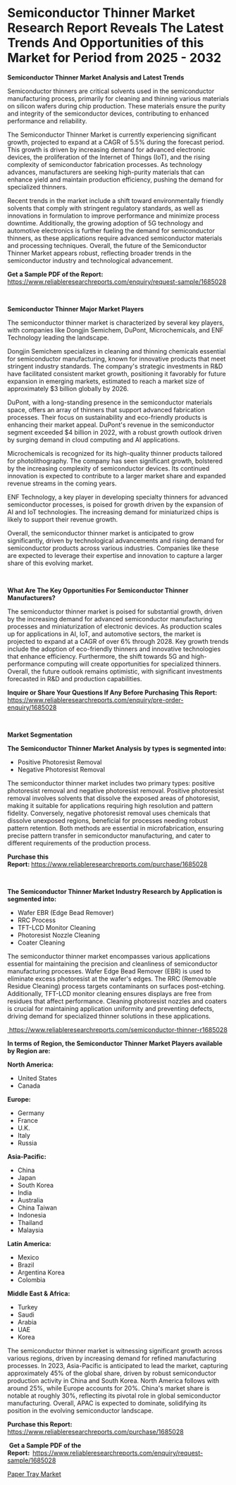 <p><h1>Semiconductor Thinner Market Research Report Reveals The Latest Trends And Opportunities of this Market for Period from 2025 - 2032</h1></p><p><strong>Semiconductor Thinner Market Analysis and Latest Trends</strong></p>
<p><p>Semiconductor thinners are critical solvents used in the semiconductor manufacturing process, primarily for cleaning and thinning various materials on silicon wafers during chip production. These materials ensure the purity and integrity of the semiconductor devices, contributing to enhanced performance and reliability.</p><p>The Semiconductor Thinner Market is currently experiencing significant growth, projected to expand at a CAGR of 5.5% during the forecast period. This growth is driven by increasing demand for advanced electronic devices, the proliferation of the Internet of Things (IoT), and the rising complexity of semiconductor fabrication processes. As technology advances, manufacturers are seeking high-purity materials that can enhance yield and maintain production efficiency, pushing the demand for specialized thinners.</p><p>Recent trends in the market include a shift toward environmentally friendly solvents that comply with stringent regulatory standards, as well as innovations in formulation to improve performance and minimize process downtime. Additionally, the growing adoption of 5G technology and automotive electronics is further fueling the demand for semiconductor thinners, as these applications require advanced semiconductor materials and processing techniques. Overall, the future of the Semiconductor Thinner Market appears robust, reflecting broader trends in the semiconductor industry and technological advancement.</p></p>
<p><strong>Get a Sample PDF of the Report:&nbsp;</strong> <a href="https://www.reliableresearchreports.com/enquiry/request-sample/1685028?utm_campaign=2745&utm_medium=2&utm_source=Github&utm_content=ia&utm_term=26032025&utm_id=semiconductor-thinner">https://www.reliableresearchreports.com/enquiry/request-sample/1685028</a></p>
<p>&nbsp;</p>
<p><strong>Semiconductor Thinner Major Market Players</strong></p>
<p><p>The semiconductor thinner market is characterized by several key players, with companies like Dongjin Semichem, DuPont, Microchemicals, and ENF Technology leading the landscape. </p><p>Dongjin Semichem specializes in cleaning and thinning chemicals essential for semiconductor manufacturing, known for innovative products that meet stringent industry standards. The company's strategic investments in R&D have facilitated consistent market growth, positioning it favorably for future expansion in emerging markets, estimated to reach a market size of approximately $3 billion globally by 2026.</p><p>DuPont, with a long-standing presence in the semiconductor materials space, offers an array of thinners that support advanced fabrication processes. Their focus on sustainability and eco-friendly products is enhancing their market appeal. DuPont's revenue in the semiconductor segment exceeded $4 billion in 2022, with a robust growth outlook driven by surging demand in cloud computing and AI applications.</p><p>Microchemicals is recognized for its high-quality thinner products tailored for photolithography. The company has seen significant growth, bolstered by the increasing complexity of semiconductor devices. Its continued innovation is expected to contribute to a larger market share and expanded revenue streams in the coming years.</p><p>ENF Technology, a key player in developing specialty thinners for advanced semiconductor processes, is poised for growth driven by the expansion of AI and IoT technologies. The increasing demand for miniaturized chips is likely to support their revenue growth.</p><p>Overall, the semiconductor thinner market is anticipated to grow significantly, driven by technological advancements and rising demand for semiconductor products across various industries. Companies like these are expected to leverage their expertise and innovation to capture a larger share of this evolving market.</p></p>
<p>&nbsp;</p>
<p><strong>What Are The Key Opportunities For Semiconductor Thinner Manufacturers?</strong></p>
<p><p>The semiconductor thinner market is poised for substantial growth, driven by the increasing demand for advanced semiconductor manufacturing processes and miniaturization of electronic devices. As production scales up for applications in AI, IoT, and automotive sectors, the market is projected to expand at a CAGR of over 6% through 2028. Key growth trends include the adoption of eco-friendly thinners and innovative technologies that enhance efficiency. Furthermore, the shift towards 5G and high-performance computing will create opportunities for specialized thinners. Overall, the future outlook remains optimistic, with significant investments forecasted in R&D and production capabilities.</p></p>
<p><strong>Inquire or Share Your Questions If Any Before Purchasing This Report:</strong> <a href="https://www.reliableresearchreports.com/enquiry/pre-order-enquiry/1685028?utm_campaign=2745&utm_medium=2&utm_source=Github&utm_content=ia&utm_term=26032025&utm_id=semiconductor-thinner">https://www.reliableresearchreports.com/enquiry/pre-order-enquiry/1685028</a></p>
<p>&nbsp;</p>
<p><strong>Market Segmentation</strong></p>
<p><strong>The Semiconductor Thinner Market Analysis by types is segmented into:</strong></p>
<p><ul><li>Positive Photoresist Removal</li><li>Negative Photoresist Removal</li></ul></p>
<p><p>The semiconductor thinner market includes two primary types: positive photoresist removal and negative photoresist removal. Positive photoresist removal involves solvents that dissolve the exposed areas of photoresist, making it suitable for applications requiring high resolution and pattern fidelity. Conversely, negative photoresist removal uses chemicals that dissolve unexposed regions, beneficial for processes needing robust pattern retention. Both methods are essential in microfabrication, ensuring precise pattern transfer in semiconductor manufacturing, and cater to different requirements of the production process.</p></p>
<p><strong>Purchase this Report:&nbsp;</strong><a href="https://www.reliableresearchreports.com/purchase/1685028?utm_campaign=2745&utm_medium=2&utm_source=Github&utm_content=ia&utm_term=26032025&utm_id=semiconductor-thinner">https://www.reliableresearchreports.com/purchase/1685028</a></p>
<p>&nbsp;</p>
<p><strong>The Semiconductor Thinner Market Industry Research by Application is segmented into:</strong></p>
<p><ul><li>Wafer EBR (Edge Bead Remover)</li><li>RRC Process</li><li>TFT-LCD Monitor Cleaning</li><li>Photoresist Nozzle Cleaning</li><li>Coater Cleaning</li></ul></p>
<p><p>The semiconductor thinner market encompasses various applications essential for maintaining the precision and cleanliness of semiconductor manufacturing processes. Wafer Edge Bead Remover (EBR) is used to eliminate excess photoresist at the wafer's edges. The RRC (Removable Residue Cleaning) process targets contaminants on surfaces post-etching. Additionally, TFT-LCD monitor cleaning ensures displays are free from residues that affect performance. Cleaning photoresist nozzles and coaters is crucial for maintaining application uniformity and preventing defects, driving demand for specialized thinner solutions in these applications.</p></p>
<p><a href="https://www.reliableresearchreports.com/semiconductor-thinner-r1685028?utm_campaign=2745&utm_medium=2&utm_source=Github&utm_content=ia&utm_term=26032025&utm_id=semiconductor-thinner">&nbsp;https://www.reliableresearchreports.com/semiconductor-thinner-r1685028</a></p>
<p><strong>In terms of Region, the Semiconductor Thinner Market Players available by Region are:</strong></p>
<p>
    <p> <strong> North America: </strong>
        <ul>
            <li>United States</li>
            <li>Canada</li>
        </ul>
        </p> 
    <p> <strong> Europe: </strong>
        <ul>
            <li>Germany</li>
            <li>France</li>
            <li>U.K.</li>
            <li>Italy</li>
            <li>Russia</li>
        </ul>
        </p> 
    <p> <strong> Asia-Pacific: </strong>
        <ul>
            <li>China</li>
            <li>Japan</li>
            <li>South Korea</li>
            <li>India</li>
            <li>Australia</li>
            <li>China Taiwan</li>
            <li>Indonesia</li>
            <li>Thailand</li>
            <li>Malaysia</li>
        </ul>
        </p> 
    <p> <strong> Latin America: </strong>
        <ul>
            <li>Mexico</li>
            <li>Brazil</li>
            <li>Argentina Korea</li>
            <li>Colombia</li>
        </ul>
        </p> 
    <p> <strong> Middle East & Africa: </strong>
        <ul>
            <li>Turkey</li>
            <li>Saudi</li>
            <li>Arabia</li>
            <li>UAE</li>
            <li>Korea</li>
        </ul>
    </p>
    </p>
<p><p>The semiconductor thinner market is witnessing significant growth across various regions, driven by increasing demand for refined manufacturing processes. In 2023, Asia-Pacific is anticipated to lead the market, capturing approximately 45% of the global share, driven by robust semiconductor production activity in China and South Korea. North America follows with around 25%, while Europe accounts for 20%. China's market share is notable at roughly 30%, reflecting its pivotal role in global semiconductor manufacturing. Overall, APAC is expected to dominate, solidifying its position in the evolving semiconductor landscape.</p></p>
<p><strong>Purchase this Report: </strong><a href="https://www.reliableresearchreports.com/purchase/1685028?utm_campaign=2745&utm_medium=2&utm_source=Github&utm_content=ia&utm_term=26032025&utm_id=semiconductor-thinner">https://www.reliableresearchreports.com/purchase/1685028</a></p>
<p>&nbsp;<strong>Get a Sample PDF of the Report:&nbsp;&nbsp;</strong><a href="https://www.reliableresearchreports.com/enquiry/request-sample/1685028?utm_campaign=2745&utm_medium=2&utm_source=Github&utm_content=ia&utm_term=26032025&utm_id=semiconductor-thinner">https://www.reliableresearchreports.com/enquiry/request-sample/1685028</a></p>
<p><strong></strong></p>
<p><p><a href="https://github.com/tashiafun920/Market-Research-Report-List-1/blob/main/paper-tray-market.md?utm_campaign=2745&utm_medium=2&utm_source=Github&utm_content=ia&utm_term=26032025&utm_id=semiconductor-thinner">Paper Tray Market</a></p></p>